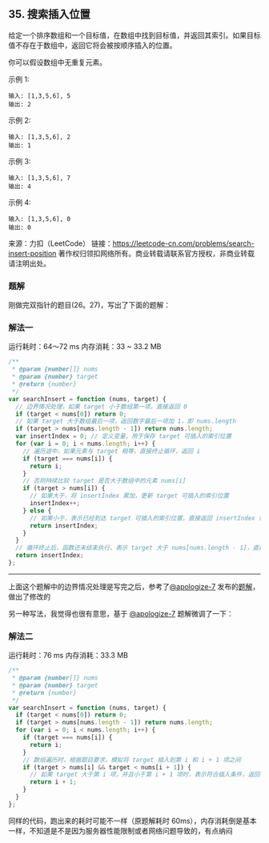 ## 35. 搜索插入位置

给定一个排序数组和一个目标值，在数组中找到目标值，并返回其索引。如果目标值不存在于数组中，返回它将会被按顺序插入的位置。

你可以假设数组中无重复元素。

示例 1:
```
输入: [1,3,5,6], 5
输出: 2
```

示例 2:
```
输入: [1,3,5,6], 2
输出: 1
```

示例 3:
```
输入: [1,3,5,6], 7
输出: 4
```

示例 4:
```
输入: [1,3,5,6], 0
输出: 0
```

来源：力扣（LeetCode）
链接：https://leetcode-cn.com/problems/search-insert-position
著作权归领扣网络所有。商业转载请联系官方授权，非商业转载请注明出处。

### 题解

刚做完双指针的题目(26。27)，写出了下面的题解：

### 解法一

运行耗时：64～72 ms	内存消耗：33 ~ 33.2 MB

```javascript
/**
 * @param {number[]} nums
 * @param {number} target
 * @return {number}
 */
var searchInsert = function (nums, target) {
  // 边界情况处理，如果 target 小于数组第一项，直接返回 0
  if (target < nums[0]) return 0;
  // 如果 target 大于数组最后一项，返回数字最后一项加 1，即 nums.length
  if (target > nums[nums.length - 1]) return nums.length;
  var insertIndex = 0; // 定义变量，用于保存 target 可插入的索引位置
  for (var i = 0; i < nums.length; i++) {
    // 遍历途中，如果元素与 target 相等，直接终止循环，返回 i
    if (target === nums[i]) {
      return i;
    }
    // 否则持续比较 target 是否大于数组中的元素 nums[i]
    if (target > nums[i]) {
      // 如果大于，将 insertIndex 累加，更新 target 可插入的索引位置
      insertIndex++;
    } else {
      // 如果小于，表示已经到达 target 可插入的索引位置，直接返回 insertIndex 或 i 即可
      return insertIndex;
    }
  }
  // 循环终止后，函数还未结束执行，表示 target 大于 nums[nums.length - 1]，直接返回 insertIndex 即可
  return insertIndex;
};

```

---

上面这个题解中的边界情况处理是写完之后，参考了[@apologize-7](https://leetcode-cn.com/u/apologize-7/) 发布的[题解](https://leetcode-cn.com/problems/search-insert-position/solution/cai-niao-jie-ti-bu-xi-wu-pen-by-apologize-7/)，做出了修改的

另一种写法，我觉得也很有意思，基于 [@apologize-7](https://leetcode-cn.com/u/apologize-7/)  题解微调了一下：

### 解法二

运行耗时：76 ms	内存消耗：33.3 MB

```javascript
/**
 * @param {number[]} nums
 * @param {number} target
 * @return {number}
 */
var searchInsert = function (nums, target) {
  if (target < nums[0]) return 0;
  if (target > nums[nums.length - 1]) return nums.length;
  for (var i = 0; i < nums.length; i++) {
    if (target === nums[i]) {
      return i;
    }
    // 数组遍历时，根据题目要求，模拟将 target 插入到第 i 和 i + 1 项之间
    if (target > nums[i] && target < nums[i + 1]) {
      // 如果 target 大于第 i 项，并且小于第 i + 1 项时，表示符合插入条件，返回将要插入的索引位置即 i + 1
      return i + 1;
    }
  }
};
```

同样的代码，跑出来的耗时可能不一样（原题解耗时 60ms），内存消耗倒是基本一样，不知道是不是因为服务器性能限制或者网络问题导致的，有点纳闷
